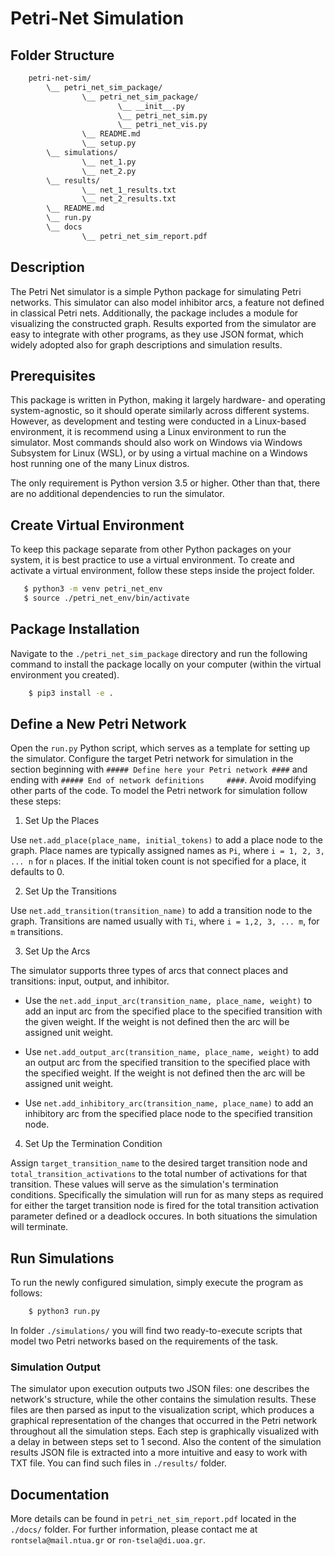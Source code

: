 # Petri-Net Simulation

## Folder Structure

```bash
    petri-net-sim/
        \__ petri_net_sim_package/
                \__ petri_net_sim_package/
                        \__ __init__.py
                        \__ petri_net_sim.py
                        \__ petri_net_vis.py
                \__ README.md
                \__ setup.py
        \__ simulations/
                \__ net_1.py
                \__ net_2.py
        \__ results/
                \__ net_1_results.txt
                \__ net_2_results.txt
        \__ README.md
        \__ run.py
        \__ docs
                \__ petri_net_sim_report.pdf

```

## Description

The Petri Net simulator is a simple Python package for simulating Petri networks. This simulator can also model inhibitor arcs, a feature not defined in classical Petri nets. Additionally, the package includes a module for visualizing the constructed graph. Results exported from the simulator are easy to integrate with other programs, as they use JSON format, which widely adopted also for graph descriptions and simulation results.

## Prerequisites

This package is written in Python, making it largely hardware- and operating system-agnostic, so it should operate similarly across different systems. However, as development and testing were conducted in a Linux-based environment, it is recommend using a Linux environment to run the simulator. Most commands should also work on Windows via Windows Subsystem for Linux (WSL), or by using a virtual machine on a Windows host running one of the many Linux distros.

The only requirement is Python version 3.5 or higher. Other than that, there are no additional dependencies to run the simulator.

## Create Virtual Environment

To keep this package separate from other Python packages on your system, it is best practice to use a virtual environment. To create and activate a virtual environment, follow these steps inside the project folder.

```bash
   $ python3 -m venv petri_net_env
   $ source ./petri_net_env/bin/activate
```

## Package Installation 

Navigate to the `./petri_net_sim_package` directory and run the following command to install the package locally on your computer (within the virtual environment you created).

```bash
    $ pip3 install -e .
```

## Define a New Petri Network

Open the `run.py` Python script, which serves as a template for setting up the simulator. Configure the target Petri network for simulation in the section beginning with `##### Define here your Petri network ####` and ending with `##### End of network definitions     ####`. Avoid modifying other parts of the code. To model the Petri network for simulation follow these steps:

1. Set Up the Places

Use `net.add_place(place_name, initial_tokens)` to add a place node to the graph. Place names are typically assigned names as `Pi`, where `i = 1, 2, 3, ... n` for `n` places. If the initial token count is not specified for a place, it defaults to 0.

2. Set Up the Transitions

Use `net.add_transition(transition_name)` to add a transition node to the graph. Transitions are named usually with `Ti`, where `i = 1,2, 3, ... m`, for `m` transitions.

3. Set Up the Arcs

The simulator supports three types of arcs that connect places and transitions: input, output, and inhibitor.

* Use the `net.add_input_arc(transition_name, place_name, weight)` to add an input arc from the specified place to the specified transition with the given weight. If the weight is not defined then the arc will be assigned unit weight. 

* Use `net.add_output_arc(transition_name, place_name, weight)` to add an output arc from the specified transition to the specified place with the specified weight. If the weight is not defined then the arc will be assigned unit weight.

* Use `net.add_inhibitory_arc(transition_name, place_name)` to add an inhibitory arc from the specified place node to the specified transition node. 

4. Set Up the Termination Condition

Assign `target_transition_name` to the desired target transition node and `total_transition_activations` to the total number of activations for that transition. These values will serve as the simulation's termination conditions. Specifically the simulation will run for as many steps as required for either the target transition node is fired for the total transition activation parameter defined or a deadlock occures. In both situations the simulation will terminate.

## Run Simulations

To run the newly configured simulation, simply execute the program as follows:

```bash
    $ python3 run.py
```

In folder `./simulations/` you will find two ready-to-execute scripts that model two Petri networks based on the requirements of the task.

### Simulation Output

The simulator upon execution outputs two JSON files: one describes the network's structure, while the other contains the simulation results. These files are then parsed as input to the visualization script, which produces a graphical representation of the changes that occurred in the Petri network throughout all the simulation steps. Each step is graphically visualized with a delay in between steps set to 1 second. Also the content of the simulation results JSON file is extracted into a more intuitive and easy to work with TXT file. You can find such files in `./results/` folder.  

## Documentation

More details can be found in `petri_net_sim_report.pdf` located in the `./docs/` folder. For further information, please contact me at `rontsela@mail.ntua.gr` or `ron-tsela@di.uoa.gr`.
